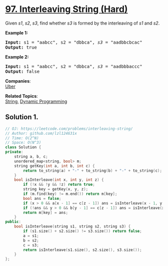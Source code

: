 # [97. Interleaving String (Hard)](https://leetcode.com/problems/interleaving-string/)

<p>Given <em>s1</em>, <em>s2</em>, <em>s3</em>, find whether <em>s3</em> is formed by the interleaving of <em>s1</em> and <em>s2</em>.</p>

<p><strong>Example 1:</strong></p>

<pre><strong>Input:</strong> s1 = "aabcc", s2 = "dbbca", <em>s3</em> = "aadbbcbcac"
<strong>Output:</strong> true
</pre>

<p><strong>Example 2:</strong></p>

<pre><strong>Input:</strong> s1 = "aabcc", s2 = "dbbca", <em>s3</em> = "aadbbbaccc"
<strong>Output:</strong> false
</pre>


**Companies**:  
[Uber](https://leetcode.com/company/uber)

**Related Topics**:  
[String](https://leetcode.com/tag/string/), [Dynamic Programming](https://leetcode.com/tag/dynamic-programming/)

## Solution 1.

```cpp
// OJ: https://leetcode.com/problems/interleaving-string/
// Author: github.com/lzl124631x
// Time: O(2^N)
// Space: O(N^3)
class Solution {
private:
    string a, b, c;
    unordered_map<string, bool> m;
    string getKey(int a, int b, int c) {
        return to_string(a) + "-" + to_string(b) + "-" + to_string(c);
    }
    bool isInterleave(int x, int y, int z) {
        if (!x && !y && !z) return true;
        string key = getKey(x, y, z);
        if (m.find(key) != m.end()) return m[key];
        bool ans = false;
        if (x > 0 && a[x - 1] == c[z - 1]) ans = isInterleave(x - 1, y, z - 1);
        if (!ans && y > 0 && b[y - 1] == c[z - 1]) ans = isInterleave(x, y - 1, z - 1);
        return m[key] = ans;
    }
public:
    bool isInterleave(string s1, string s2, string s3) {
        if (s1.size() + s2.size() != s3.size()) return false;
        a = s1;
        b = s2;
        c = s3;
        return isInterleave(s1.size(), s2.size(), s3.size());
    }
};
```